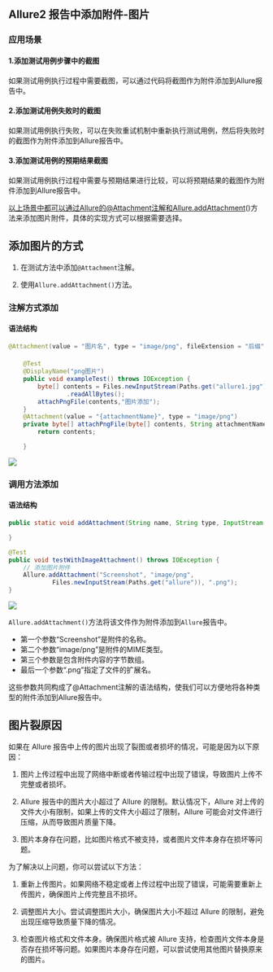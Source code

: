 ## Allure2 报告中添加附件-图片


### 应用场景

#### 1.添加测试用例步骤中的截图

如果测试用例执行过程中需要截图，可以通过代码将截图作为附件添加到Allure报告中。

#### 2.添加测试用例失败时的截图

如果测试用例执行失败，可以在失败重试机制中重新执行测试用例，然后将失败时的截图作为附件添加到Allure报告中。

#### 3.添加测试用例的预期结果截图

如果测试用例执行过程中需要与预期结果进行比较，可以将预期结果的截图作为附件添加到Allure报告中。


以上场景中都可以通过Allure的@Attachment注解和Allure.addAttachment()方法来添加图片附件，具体的实现方式可以根据需要选择。

## 添加图片的方式

1. 在测试方法中添加`@Attachment`注解。


2. 使用`Allure.addAttachment()`方法。

### 注解方式添加

#### 语法结构

```java
@Attachment(value = "图片名", type = "image/png", fileExtension = "后缀")
```


#### 

```java
    @Test
    @DisplayName("png图片")
    public void exampleTest() throws IOException {
        byte[] contents = Files.newInputStream(Paths.get("allure1.jpg"))
                .readAllBytes();
        attachPngFile(contents,"图片添加");
    }
    @Attachment(value = "{attachmentName}", type = "image/png")
    private byte[] attachPngFile(byte[] contents, String attachmentName) {
        return contents;

    }

```

![](https://cdn.jsdelivr.net/gh/TesterDevSoul/pic/manual/20230317183618.png)

### 调用方法添加

#### 语法结构

```java
public static void addAttachment(String name, String type, InputStream stream, String... testNames){

}
```

```java
@Test
public void testWithImageAttachment() throws IOException {
    // 添加图片附件
    Allure.addAttachment("Screenshot", "image/png",
            Files.newInputStream(Paths.get("allure")), ".png");
}
```

![](https://cdn.jsdelivr.net/gh/TesterDevSoul/pic/manual/20230317181254.png)





`Allure.addAttachment()`方法将该文件作为附件添加到`Allure`报告中。

- 第一个参数“Screenshot”是附件的名称。
- 第二个参数“image/png”是附件的MIME类型。
- 第三个参数是包含附件内容的字节数组。
- 最后一个参数“.png”指定了文件的扩展名。

这些参数共同构成了@Attachment注解的语法结构，使我们可以方便地将各种类型的附件添加到Allure报告中。



## 图片裂原因

如果在 Allure 报告中上传的图片出现了裂图或者损坏的情况，可能是因为以下原因：

1. 图片上传过程中出现了网络中断或者传输过程中出现了错误，导致图片上传不完整或者损坏。

2. Allure 报告中的图片大小超过了 Allure 的限制。默认情况下，Allure 对上传的文件大小有限制，如果上传的文件大小超过了限制，Allure 可能会对文件进行压缩，从而导致图片质量下降。

3. 图片本身存在问题，比如图片格式不被支持，或者图片文件本身存在损坏等问题。

为了解决以上问题，你可以尝试以下方法：

1. 重新上传图片。如果网络不稳定或者上传过程中出现了错误，可能需要重新上传图片，确保图片上传完整且不损坏。

2. 调整图片大小。尝试调整图片大小，确保图片大小不超过 Allure 的限制，避免出现压缩导致质量下降的情况。

3. 检查图片格式和文件本身。确保图片格式被 Allure 支持，检查图片文件本身是否存在损坏等问题。如果图片本身存在问题，可以尝试使用其他图片替换原来的图片。